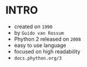 # INTRO

- created on `1990`
- by `Guido van Rossum`
- Phython 2 released on `2008`
- easy to use language
- focused on high readability 
- `docs.phython.org/3`